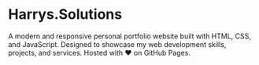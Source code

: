 # Harrys.Solutions
A modern and responsive personal portfolio website built with HTML, CSS, and JavaScript. Designed to showcase my web development skills, projects, and services. Hosted with ❤️ on GitHub Pages.
